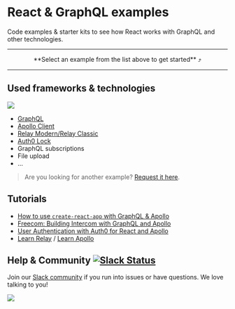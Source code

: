 # React & GraphQL examples

Code examples & starter kits to see how React works with GraphQL and other technologies.

<hr>

<center>**Select an example from the list above to get started** ⤴️</center>

<hr>

## Used frameworks & technologies

![](http://imgur.com/G9mMBFT.png)

* [GraphQL](http://graphql.org/)
* [Apollo Client](http://dev.apollodata.com/react/)
* [Relay Modern/Relay Classic](https://facebook.github.io/relay/)
* [Auth0 Lock](https://github.com/auth0/lock)
* GraphQL subscriptions
* File upload
* ...

> Are you looking for another example? [Request it here](https://github.com/graphcool-examples/react-graphql/issues/new).

## Tutorials

* [How to use `create-react-app` with GraphQL & Apollo](https://www.graph.cool/docs/tutorials/create-react-apps-with-apollo-client-aidae4aeg5/)
* [Freecom: Building Intercom with GraphQL and Apollo](https://www.graph.cool/docs/tutorials/freecom-overview-intercom-tutorial-e8a6ajt8ax/)
* [User Authentication with Auth0 for React and Apollo](https://www.graph.cool/docs/tutorials/react-apollo-auth0-pheiph4ooj/)
* [Learn Relay](https://www.learnrelay.org/) / [Learn Apollo](https://www.learnapollo.com/)

## Help & Community [![Slack Status](https://slack.graph.cool/badge.svg)](https://slack.graph.cool)

Join our [Slack community](http://slack.graph.cool/) if you run into issues or have questions. We love talking to you!

![](http://i.imgur.com/5RHR6Ku.png)
